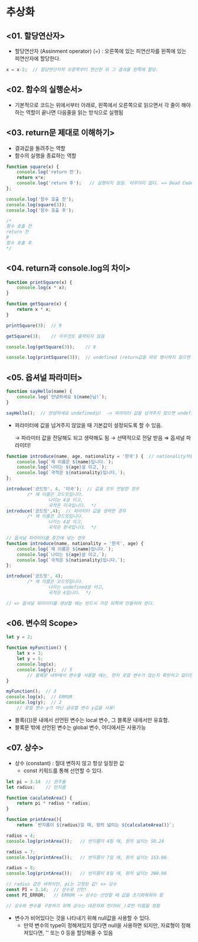 # 추상화

## <01. 할당연산자>

- 할당연산자 (Assinment operator) (=) : 오른쪽에 있는 피연산자를 왼쪽에 있는 피연산자에 할당한다.

```jsx
x = x-2;  // 할당연산자의 오른쪽부터 연산한 뒤 그 결과를 왼쪽에 할당.
```

## <02. 함수의 실행순서>

- 기본적으로 코드는 위에서부터 아래로, 왼쪽에서 오른쪽으로 읽으면서 각 줄이 해야하는 역할이 끝나면 다음줄을 읽는 방식으로 실행됨

## <03. return문 제대로 이해하기>

- 결과값을 돌려주는 역할
- 함수의 실행을 종료하는 역할

```jsx
function square(x) {
	console.log('return 전');
	return x*x;
	console.log('return 후');   // 실행되지 않음. 아무의미 없다. => Dead Code
};

console.log('함수 호출 전');
console.log(square(3));
console.log('함수 호출 후');

/*
함수 호출 전
return 전
9
함수 호출 후
*/
```

## <04. return과 console.log의 차이>

```jsx
function printSquare(x) {
	console.log(x * x);
}

function getSquare(x) {
	return x * x;
}

printSquare(3);  // 9

getSquare(3);    // 아무것도 출력되지 않음

console.log(getSquare(3));    // 9

console.log(printSquare(3));  // undefined (return값을 따로 명시하지 않으면 undefined 리턴)
```

## <05. 옵셔널 파라미터>

```jsx
function sayHello(name) {
	console.log(`안녕하세요 ${name}님!`);
}

sayHello();  // 안녕하세요 undefined님!  -> 파라미터 값을 넘겨주지 않으면 undefined!
```

- 파라미터에 값을 넘겨주지 않았을 때 기본값이 설정되도록 할 수 있음.

    → 파라미터 값을 전달해도 되고 생략해도 됨 → 선택적으로 전달 받음 ⇒ 옵셔널 파라미터!

```jsx
function introduce(name, age, nationality = '한국') {  // nationality처럼 미리 값을 할당한 것 : 옵셔널 파라미터
	console.log(`제 이름은 ${name}입니다.`);
	console.log(`나이는 ${age}살 이고,`);
	console.log(`국적은 ${nationality}입니다.`);
};

introduce('코드잇', 4, '미국');  // 값을 모두 전달한 경우
		/* 제 이름은 코드잇입니다.
				나이는 4살 이고,
				국적은 미국입니다.  */
introduce('코드잇',4);  // 파라미터 값을 생략한 경우
		/* 제 이름은 코드잇입니다.
				나이는 4살 이고,
				국적은 한국입니다.  */

// 옵셔널 파라미터를 중간에 넣는 경우
function introduce(name, nationality = '한국', age) {  
	console.log(`제 이름은 ${name}입니다.`);
	console.log(`나이는 ${age}살 이고,`);
	console.log(`국적은 ${nationality}입니다.`);
};

introduce('코드잇', 4);
		/* 제 이름은 코드잇입니다.
				나이는 undefined살 이고,
				국적은 4입니다.  */

// => 옵셔널 파라미터를 생성할 때는 반드시 가장 뒤쪽에 만들어야 한다.
```

## <06. 변수의 Scope>

```jsx
let y = 2;

function myFunction() {
	let x = 3;
	let y = 5; 
	console.log(x);
	console.log(y);  // 5
		// 블록문 내부에서 변수를 사용할 때는, 먼저 로컬 변수가 있는지 확인하고 없다면 글로벌 변수를 확인함! 
}

myFunction();  // 3
console.log(x);  // ERROR
console.log(y);  // 2
	// 로컬 변수 y가 아닌 글로벌 변수 y값을 사용!
```

- 블록({})문 내에서 선언된 변수는 local 변수, 그 블록문 내에서만 유효함.
- 블록문 밖에 선언된 변수는 global 변수, 어디에서든 사용가능

## <07. 상수>

- 상수 (constant) : 절대 변하지 않고 항상 일정한 값
    - const 키워드를 통해 선언할 수 있다.

```jsx
let pi = 3.14  // 원주율
let radius;    // 반지름

function caculateArea() {
	return pi * radius * radius;
}

function printArea(){
	return `반지름이 ${radius}일 때, 원의 넓이는 ${calculateArea()}`;

radius = 4;
console.log(printArea());   // 반지름이 4일 때, 원의 넓이는 50.24

radius = 7;
console.log(printArea());   // 반지름이 7일 때, 원의 넓이는 153.86

radius = 8;
console.log(printArea());   // 반지름이 8일 때, 원의 넓이는 200.96

// radius 값은 바뀌지만, pi는 고정된 값! => 상수
const PI = 3.14;  // 상수로 선언!
const PI_ERROR;   // ERROR -> 상수는 선언할 때 값을 초기화해줘야 함

// 상수와 변수를 구분하기 위해 상수는 대문자와 언더바(_)로만 이름을 정함
```

- 변수가 비어있다는 것을 나타내기 위해 null값을 사용할 수 있다.
    - 만약 변수의 type이 정해져있지 않다면 null을 사용하면 되지만, 자료형이 정해져있다면, '' 또는 0 등을 할당해줄 수 있음